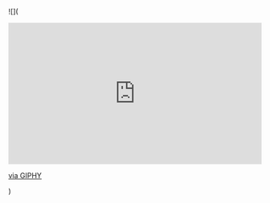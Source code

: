 ![](<div style="width:100%;height:0;padding-bottom:56%;position:relative;"><iframe src="https://giphy.com/embed/ms1OkUimDY3AmAIZB4" width="100%" height="100%" style="position:absolute" frameBorder="0" class="giphy-embed" allowFullScreen></iframe></div><p><a href="https://giphy.com/gifs/ms1OkUimDY3AmAIZB4">via GIPHY</a></p>)
